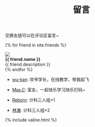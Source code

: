 ﻿---
layout: page
title: 留言
---
交换友链可以在评论区留言~

{% for friend in site.friends %}
<div class="card">
<a href="{{ friend.src }}"><div class="card-portrait"><img src="{{ friend.portrait }}"></div></a>
<div class="card-information"><strong>{{ friend.name }}</strong><br>{{ friend.description }}</div>
</div>
{% endfor %}

- [wu-kan](https://wu-kan.github.io): 坎爷学长，在线教学，带我起飞

- [Max.C](https://437436999.github.io): 室友，一起快乐学习快乐打码~

- [Reborn](https://KomicaReborn.github.io): 计科三人组×1

- [林澈](https://52hert-z.github.io): 计科三人组×2

{% include valine.html %}
